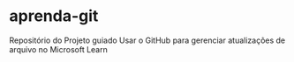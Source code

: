# aprenda-git
Repositório do Projeto guiado Usar o GitHub para gerenciar atualizações de arquivo no Microsoft Learn
